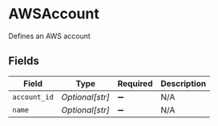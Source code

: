 # AWSAccount

Defines an AWS account


## Fields

| Field              | Type               | Required           | Description        |
| ------------------ | ------------------ | ------------------ | ------------------ |
| `account_id`       | *Optional[str]*    | :heavy_minus_sign: | N/A                |
| `name`             | *Optional[str]*    | :heavy_minus_sign: | N/A                |